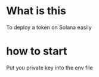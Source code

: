 # What is this

To deploy a token on Solana easily

# how to start

Put you private key into the env file
